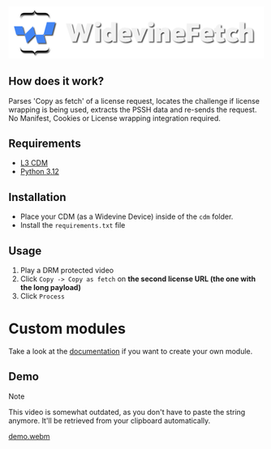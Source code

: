 <p align="center">
<a><img src="banner.png"></a>
</p>

## How does it work?
Parses 'Copy as fetch' of a license request, locates the challenge if license wrapping is being used, extracts the PSSH data and re-sends the request. No Manifest, Cookies or License wrapping integration required. 

## Requirements
+ [L3 CDM](https://forum.videohelp.com/threads/408031-Dumping-Your-own-L3-CDM-with-Android-Studio)
+ [Python 3.12](https://www.python.org/)

## Installation
+ Place your CDM (as a Widevine Device) inside of the `cdm` folder.
+ Install the `requirements.txt` file

## Usage
1. Play a DRM protected video
2. Click `Copy -> Copy as fetch` on **the second license URL (the one with the long payload)**
3. Click `Process`

# Custom modules
Take a look at the [documentation](DOCUMENTATION.md) if you want to create your own module.

## Demo
> [!NOTE]  
> This video is somewhat outdated, as you don't have to paste the string anymore. It'll be retrieved from your clipboard automatically.

[demo.webm](https://github.com/user-attachments/assets/fc3be401-0bf5-46b3-a051-6194bcbe97e9)
